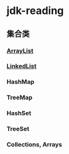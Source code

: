 # jdk-reading  

## 集合类
### [ArrayList](https://github.com/Adams112/jdk-reading/blob/master/ArrayList.md)
### [LinkedList](https://github.com/Adams112/jdk-reading/blob/master/LinkedList.md)
### HashMap
### TreeMap
### HashSet
### TreeSet
### Collections, Arrays
